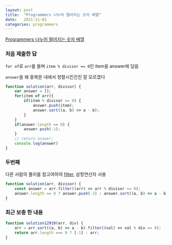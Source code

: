 ```yaml
---
layout: post
title:  "Programmers 나누어 떨어지는 숫자 배열"
date:   2021-11-01
categories: programmers
---
```

[Programmers 나누어 떨어지는 숫자 배열](https://programmers.co.kr/learn/courses/30/lessons/12910?language=javascript)

### 처음 제출한 답

`for of`로 `arr`를 돌며 `item % divisor == 0`인 item을 answer에 담음

`answer`을 왜 중복문 내에서 정렬시킨건진 잘 모르겠다

```js
function solution(arr, divisor) {
    var answer = [];
    for(item of arr){
        if(item % divisor == 0) {
            answer.push(item);
            answer.sort((a, b) => a - b);
        }
    }
    if(answer.length == 0) {
        answer.push(-1);
    }
    // return answer;
    console.log(answer)
}
```

### 두번째 

다른 사람의 풀이를 참고여하여 [filter](https://developer.mozilla.org/ko/docs/Web/JavaScript/Reference/Global_Objects/Array/filter), 삼항연산자 사용

```js
function solution(arr, divisor) {
    const answer = arr.filter((arr) => arr % divisor == 0);
    answer.length == 0 ? answer.push(-1) : answer.sort((a, b) => a - b);
}
```

### 최근 보충 한 내용

```js
function solution12910(arr, div) {
    arr = arr.sort((a, b) => a - b).filter((val) => val % div == 0);
    return arr.length === 0 ? [-1] : arr;
}
```
